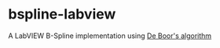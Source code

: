 # bspline-labview
A LabVIEW B-Spline implementation using [De Boor's algorithm](https://en.wikipedia.org/wiki/De_Boor%27s_algorithm)
